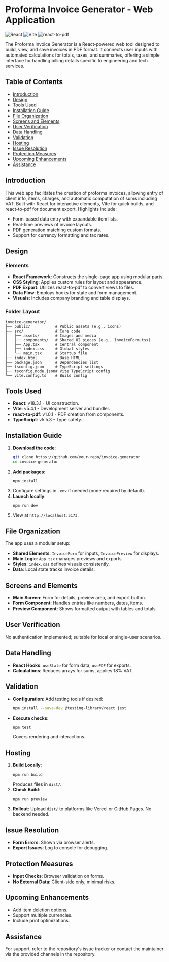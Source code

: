 # Proforma Invoice Generator - Web Application

![React](https://img.shields.io/badge/React-v18.x-blue)
![Vite](https://img.shields.io/badge/Vite-v5.x-yellow)
![react-to-pdf](https://img.shields.io/badge/react--to--pdf-v1.x-green)

The Proforma Invoice Generator is a React-powered web tool designed to build, view, and save invoices in PDF format. It connects user inputs with automated calculations for totals, taxes, and summaries, offering a simple interface for handling billing details specific to engineering and tech services.

## Table of Contents
- [Introduction](#introduction)
- [Design](#design)
- [Tools Used](#tools-used)
- [Installation Guide](#installation-guide)
- [File Organization](#file-organization)
- [Screens and Elements](#screens-and-elements)
- [User Verification](#user-verification)
- [Data Handling](#data-handling)
- [Validation](#validation)
- [Hosting](#hosting)
- [Issue Resolution](#issue-resolution)
- [Protection Measures](#protection-measures)
- [Upcoming Enhancements](#upcoming-enhancements)
- [Assistance](#assistance)

## Introduction
This web app facilitates the creation of proforma invoices, allowing entry of client info, items, charges, and automatic computation of sums including VAT. Built with React for interactive elements, Vite for quick builds, and react-to-pdf for document export. Highlights include:
- Form-based data entry with expandable item lists.
- Real-time previews of invoice layouts.
- PDF generation matching custom formats.
- Support for currency formatting and tax rates.

## Design
### Elements
- **React Framework**: Constructs the single-page app using modular parts.
- **CSS Styling**: Applies custom rules for layout and appearance.
- **PDF Export**: Utilizes react-to-pdf to convert views to files.
- **Data Flow**: Employs hooks for state and form management.
- **Visuals**: Includes company branding and table displays.

### Folder Layout
```
invoice-generator/
├── public/           # Public assets (e.g., icons)
├── src/              # Core code
│   ├── assets/       # Images and media
│   ├── components/   # Shared UI pieces (e.g., InvoiceForm.tsx)
│   ├── App.tsx       # Central component
│   ├── index.css     # Global styles
│   └── main.tsx      # Startup file
├── index.html        # Base HTML
├── package.json      # Dependencies list
├── tsconfig.json     # TypeScript settings
├── tsconfig.node.json# Vite TypeScript config
└── vite.config.ts    # Build config
```

## Tools Used
- **React**: v18.3.1 - UI construction.
- **Vite**: v5.4.1 - Development server and bundler.
- **react-to-pdf**: v1.0.1 - PDF creation from components.
- **TypeScript**: v5.5.3 - Type safety.

## Installation Guide
1. **Download the code**:
   ```bash
   git clone https://github.com/your-repo/invoice-generator
   cd invoice-generator
   ```
2. **Add packages**:
   ```bash
   npm install
   ```
3. Configure settings in `.env` if needed (none required by default).
4. **Launch locally**:
   ```bash
   npm run dev
   ```
5. View at `http://localhost:5173`.

## File Organization
The app uses a modular setup:
- **Shared Elements**: `InvoiceForm` for inputs, `InvoicePreview` for displays.
- **Main Logic**: `App.tsx` manages previews and exports.
- **Styles**: `index.css` defines visuals consistently.
- **Data**: Local state tracks invoice details.

## Screens and Elements
- **Main Screen**: Form for details, preview area, and export button.
- **Form Component**: Handles entries like numbers, dates, items.
- **Preview Component**: Shows formatted output with tables and totals.

## User Verification
No authentication implemented; suitable for local or single-user scenarios.

## Data Handling
- **React Hooks**: `useState` for form data, `usePDF` for exports.
- **Calculations**: Reduces arrays for sums, applies 18% VAT.

## Validation
- **Configuration**: Add testing tools if desired:
  ```bash
  npm install --save-dev @testing-library/react jest
  ```
- **Execute checks**:
  ```bash
  npm test
  ```
  Covers rendering and interactions.

## Hosting
1. **Build Locally**:
   ```bash
   npm run build
   ```
   Produces files in `dist/`.
2. **Check Build**:
   ```bash
   npm run preview
   ```
3. **Rollout**: Upload `dist/` to platforms like Vercel or GitHub Pages. No backend needed.

## Issue Resolution
- **Form Errors**: Shown via browser alerts.
- **Export Issues**: Log to console for debugging.

## Protection Measures
- **Input Checks**: Browser validation on forms.
- **No External Data**: Client-side only, minimal risks.

## Upcoming Enhancements
- Add item deletion options.
- Support multiple currencies.
- Include print optimizations.

## Assistance
For support, refer to the repository's issue tracker or contact the maintainer via the provided channels in the repository.